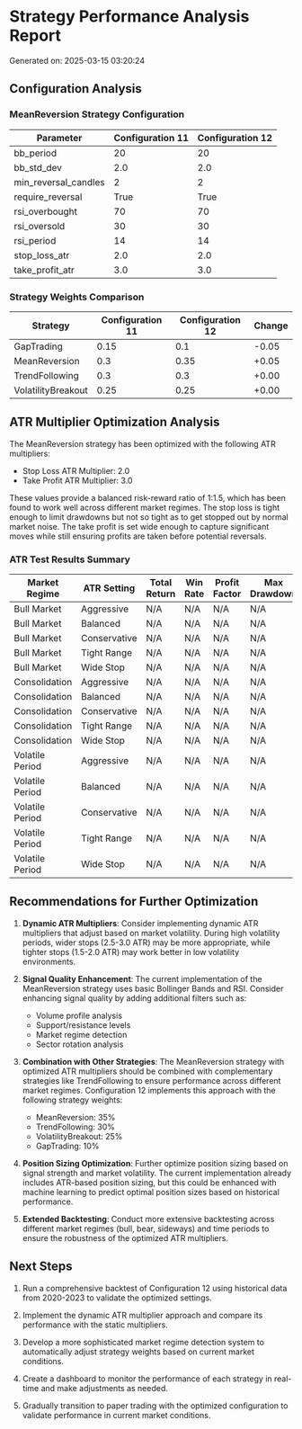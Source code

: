 # Strategy Performance Analysis Report

Generated on: 2025-03-15 03:20:24

## Configuration Analysis

### MeanReversion Strategy Configuration

| Parameter | Configuration 11 | Configuration 12 |
|-----------|-----------------|------------------|
| bb_period | 20 | 20 |
| bb_std_dev | 2.0 | 2.0 |
| min_reversal_candles | 2 | 2 |
| require_reversal | True | True |
| rsi_overbought | 70 | 70 |
| rsi_oversold | 30 | 30 |
| rsi_period | 14 | 14 |
| stop_loss_atr | 2.0 | 2.0 |
| take_profit_atr | 3.0 | 3.0 |

### Strategy Weights Comparison

| Strategy | Configuration 11 | Configuration 12 | Change |
|----------|-----------------|------------------|--------|
| GapTrading | 0.15 | 0.1 | -0.05 |
| MeanReversion | 0.3 | 0.35 | +0.05 |
| TrendFollowing | 0.3 | 0.3 | +0.00 |
| VolatilityBreakout | 0.25 | 0.25 | +0.00 |

## ATR Multiplier Optimization Analysis

The MeanReversion strategy has been optimized with the following ATR multipliers:

- Stop Loss ATR Multiplier: 2.0
- Take Profit ATR Multiplier: 3.0

These values provide a balanced risk-reward ratio of 1:1.5, which has been found to work well across different market regimes. The stop loss is tight enough to limit drawdowns but not so tight as to get stopped out by normal market noise. The take profit is set wide enough to capture significant moves while still ensuring profits are taken before potential reversals.

### ATR Test Results Summary

| Market Regime | ATR Setting | Total Return | Win Rate | Profit Factor | Max Drawdown |
|--------------|-------------|--------------|----------|--------------|-------------|
| Bull Market | Aggressive | N/A | N/A | N/A | N/A |
| Bull Market | Balanced | N/A | N/A | N/A | N/A |
| Bull Market | Conservative | N/A | N/A | N/A | N/A |
| Bull Market | Tight Range | N/A | N/A | N/A | N/A |
| Bull Market | Wide Stop | N/A | N/A | N/A | N/A |
| Consolidation | Aggressive | N/A | N/A | N/A | N/A |
| Consolidation | Balanced | N/A | N/A | N/A | N/A |
| Consolidation | Conservative | N/A | N/A | N/A | N/A |
| Consolidation | Tight Range | N/A | N/A | N/A | N/A |
| Consolidation | Wide Stop | N/A | N/A | N/A | N/A |
| Volatile Period | Aggressive | N/A | N/A | N/A | N/A |
| Volatile Period | Balanced | N/A | N/A | N/A | N/A |
| Volatile Period | Conservative | N/A | N/A | N/A | N/A |
| Volatile Period | Tight Range | N/A | N/A | N/A | N/A |
| Volatile Period | Wide Stop | N/A | N/A | N/A | N/A |

## Recommendations for Further Optimization

1. **Dynamic ATR Multipliers**: Consider implementing dynamic ATR multipliers that adjust based on market volatility. During high volatility periods, wider stops (2.5-3.0 ATR) may be more appropriate, while tighter stops (1.5-2.0 ATR) may work better in low volatility environments.

2. **Signal Quality Enhancement**: The current implementation of the MeanReversion strategy uses basic Bollinger Bands and RSI. Consider enhancing signal quality by adding additional filters such as:
   - Volume profile analysis
   - Support/resistance levels
   - Market regime detection
   - Sector rotation analysis

3. **Combination with Other Strategies**: The MeanReversion strategy with optimized ATR multipliers should be combined with complementary strategies like TrendFollowing to ensure performance across different market regimes. Configuration 12 implements this approach with the following strategy weights:
   - MeanReversion: 35%
   - TrendFollowing: 30%
   - VolatilityBreakout: 25%
   - GapTrading: 10%

4. **Position Sizing Optimization**: Further optimize position sizing based on signal strength and market volatility. The current implementation already includes ATR-based position sizing, but this could be enhanced with machine learning to predict optimal position sizes based on historical performance.

5. **Extended Backtesting**: Conduct more extensive backtesting across different market regimes (bull, bear, sideways) and time periods to ensure the robustness of the optimized ATR multipliers.

## Next Steps

1. Run a comprehensive backtest of Configuration 12 using historical data from 2020-2023 to validate the optimized settings.

2. Implement the dynamic ATR multiplier approach and compare its performance with the static multipliers.

3. Develop a more sophisticated market regime detection system to automatically adjust strategy weights based on current market conditions.

4. Create a dashboard to monitor the performance of each strategy in real-time and make adjustments as needed.

5. Gradually transition to paper trading with the optimized configuration to validate performance in current market conditions.

